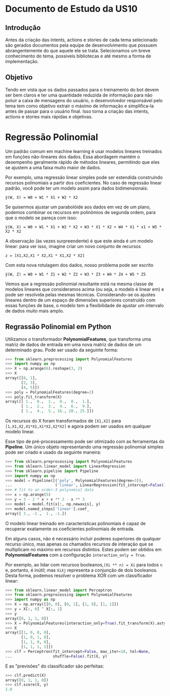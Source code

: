 # Documento de Estudo da US10

## Introdução

Antes da criação das intents, actions e stories de cada tema selecionado são gerados documentos pela equipe de desenvolvimento que possuem abrangentemente do que aquele ele se trata. Selecionamos um breve conhecimento do tema, possíveis bibliotecas e até mesmo a forma de implementação.

## Objetivo

Tendo em vista que os dados passados para o treinamento do bot devem ser bem claros e ter uma quantidade reduzida de informação para não poluir a caixa de mensagens do usuário, o desenvolvedor responsável pelo tema tem como objetivo extrair o máximo de informação e simplifica-la antes de passar para o usuário final. Isso torna a criação das intents, actions e stories mais rápidas e objetivas.

# Regressão Polinomial

Um padrão comum em machine learning é usar modelos lineares treinados em funções não-lineares dos dados. Essa abordagem mantém o desempenho geralmente rápido de métodos lineares, permitindo que eles se ajustem a uma faixa muito maior de dados.

Por exemplo, uma regressão linear simples pode ser estendida construindo recursos polinomiais a partir dos coeficientes. No caso de regressão linear padrão, você pode ter um modelo assim para dados bidimensionais:

`ŷ(W, X) = W0 + W1 * X1 + W2 * X2`

Se quisermos ajustar um parabolóide aos dados em vez de um plano, podemos combinar os recursos em polinômios de segunda ordem, para que o modelo se pareça com isso:

`ŷ(W, X) = W0 + W1 * X1 + W2 * X2 + W3 * X1 * X2 + W4 * X1 * x1 + W5 * X2 * X2`

A observação (às vezes surpreendente) é que este ainda é um modelo linear: para ver isso, imagine criar um novo conjunto de recursos

`z = [X1,X2,X1 * X2,X1 * X1,X2 * X2]`

Com esta nova rotulagem dos dados, nosso problema pode ser escrito

`ŷ(W, Z) = W0 + W1 * Z1 + W2 * Z2 + W3 * Z3 + W4 * Z4 + W5 * Z5`

Vemos que a regressão polinomial resultante está na mesma classe de modelos lineares que consideramos acima (ou seja, o modelo é linear em) e pode ser resolvida pelas mesmas técnicas. Considerando-se os ajustes lineares dentro de um espaço de dimensões superiores construído com essas funções de base, o modelo tem a flexibilidade de ajustar um intervalo de dados muito mais amplo.

## Regrassão Polinomial em Python

Utilizamos o transformador **PolynomialFeatures**, que transforma uma matriz de dados de entrada em uma nova matriz de dados de um determinado grau. Pode ser usado da seguinte forma:

```python
>>> from sklearn.preprocessing import PolynomialFeatures
>>> import numpy as np
>>> X = np.arange(6).reshape(3, 2)
>>> X
array([[0, 1],
       [2, 3],
       [4, 5]])
>>> poly = PolynomialFeatures(degree=2)
>>> poly.fit_transform(X)
array([[ 1.,  0.,  1.,  0.,  0.,  1.],
       [ 1.,  2.,  3.,  4.,  6.,  9.],
       [ 1.,  4.,  5., 16., 20., 25.]])
```

Os recursos do X foram transformados de `[X1,X2]` para `[1,X1,X2,X1*X1,X1*X2,X2*X2]` e agora podem ser usados ​​em qualquer modelo linear.

Esse tipo de pré-processamento pode ser otimizado com as ferramentas do **Pipeline**. Um único objeto representando uma regressão polinomial simples pode ser criado e usado da seguinte maneira:

```python
>>> from sklearn.preprocessing import PolynomialFeatures
>>> from sklearn.linear_model import LinearRegression
>>> from sklearn.pipeline import Pipeline
>>> import numpy as np
>>> model = Pipeline([('poly', PolynomialFeatures(degree=3)),
...                   ('linear', LinearRegression(fit_intercept=False))])
>>> # fit to an order-3 polynomial data
>>> x = np.arange(5)
>>> y = 3 - 2 * x + x ** 2 - x ** 3
>>> model = model.fit(x[:, np.newaxis], y)
>>> model.named_steps['linear'].coef_
array([ 3., -2.,  1., -1.])
```

O modelo linear treinado em características polinomiais é capaz de recuperar exatamente os coeficientes polinomiais de entrada.

Em alguns casos, não é necessário incluir poderes superiores de qualquer recurso único, mas apenas os chamados recursos de interação que se multiplicam no máximo em recursos distintos. Estes podem ser obtidos em **PolynomialFeatures** com a configuração `interaction_only = True`.

Por exemplo, ao lidar com recursos booleanos,`(Xi ** n) = Xi` para todos `n` e, portanto, é inútil; mas `XiXj` representa a conjunção de dois booleanos. Desta forma, podemos resolver o problema XOR com um classificador linear:

```python
>>> from sklearn.linear_model import Perceptron
>>> from sklearn.preprocessing import PolynomialFeatures
>>> import numpy as np
>>> X = np.array([[0, 0], [0, 1], [1, 0], [1, 1]])
>>> y = X[:, 0] ^ X[:, 1]
>>> y
array([0, 1, 1, 0])
>>> X = PolynomialFeatures(interaction_only=True).fit_transform(X).astype(int)
>>> X
array([[1, 0, 0, 0],
       [1, 0, 1, 0],
       [1, 1, 0, 0],
       [1, 1, 1, 1]])
>>> clf = Perceptron(fit_intercept=False, max_iter=10, tol=None,
...                  shuffle=False).fit(X, y)
```

E as "previsões" do classificador são perfeitas:

```python
>>> clf.predict(X)
array([0, 1, 1, 0])
>>> clf.score(X, y)
1.0
```

